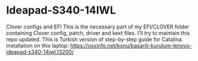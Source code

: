 # Ideapad-S340-14IWL
Clover configs and EFI
This is the necessary part of my EFI/CLOVER folder containing Clover config, patch, driver and kext files.
I'll try to maintain this repo updated.
This is Turkish version of step-by-step guide for Catalina installation on this laptop: https://osxinfo.net/konu/basarili-kurulum-lenovo-ideapad-s340-14iwl.13200/
